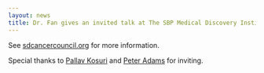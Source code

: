 ```yaml
---
layout: news
title: Dr. Fan gives an invited talk at The SBP Medical Discovery Institute for the C3 Single Cell Space Force seminar series.
---
```


See [sdcancercouncil.org](http://www.sdcancercouncil.org/C3SCS/SitePages/Home.aspx) for more information.

Special thanks to [Pallav Kosuri](https://kosurilab.com/) and [Peter Adams](http://www.padamslab.org/) for inviting.
